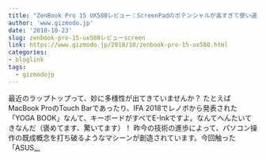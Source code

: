 ```yaml
---
title: "ZenBook Pro 15 UX580レビュー：ScreenPadのポテンシャルが高すぎて使い道がわからない"
author: 'www.gizmodo.jp'
date: '2018-10-23'
slug: zenbook-pro-15-ux580レビューscreen
link: https://www.gizmodo.jp/2018/10/zenbook-pro-15-ux580.html
categories:
- bloglink
tags:
  - gizmodojp
---
```


最近のラップトップって、妙に多様性が出てきていませんか？ たとえばMacBook ProのTouch Barであったり、IFA 2018でレノボから発表された「YOGA BOOK」なんて、キーボードがすべてE-Inkですよ。なんてへんたいてきなんだ（褒めてます、驚いてます）！ 昨今の技術の進歩によって、パソコン操作の既成概念を打ち破るようなマシーンが創造されています。今回触った「ASUS[... <i class="fas fa-external-link-alt"></i>](https://www.gizmodo.jp/2018/10/zenbook-pro-15-ux580.html)

